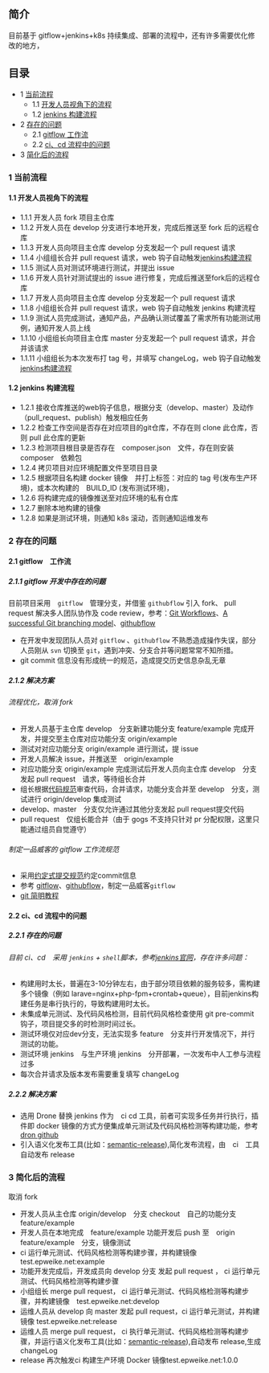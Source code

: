 ## 简介

目前基于 gitflow+jenkins+k8s 持续集成、部署的流程中，还有许多需要优化修改的地方，

## 目录
- 1 [当前流程](#1-当前流程)
    - 1.1 [开发人员视角下的流程](#11-开发人员视角下的流程)
    - 1.2 [jenkins 构建流程](#12-jenkins-构建流程)
- 2 [存在的问题](#2-存在的问题)
    - 2.1 [gitflow 工作流](#21-gitflow-工作流)
    - 2.2 [ci、cd 流程中的问题](#22-ci、cd-流程中的问题)
- 3 [简化后的流程](#3-简化后的流程)

### 1 当前流程
#### 1.1 开发人员视角下的流程
- 1.1.1 开发人员 fork 项目主仓库
- 1.1.2 开发人员在 develop 分支进行本地开发，完成后推送至 fork 后的远程仓库
- 1.1.3 开发人员向项目主仓库 develop 分支发起一个 pull request 请求
- 1.1.4 小组组长合并 pull request 请求，web 钩子自动触发[jenkins构建流程](#12-jenkins-构建流程)
- 1.1.5 测试人员对测试环境进行测试，并提出 issue
- 1.1.6 开发人员针对测试提出的 issue 进行修复，完成后推送至fork后的远程仓库
- 1.1.7 开发人员向项目主仓库 develop 分支发起一个 pull request 请求
- 1.1.8 小组组长合并 pull request 请求，web 钩子自动触发 jenkins 构建流程
- 1.1.9 测试人员完成测试，通知产品，产品确认测试覆盖了需求所有功能测试用例，通知开发人员上线
- 1.1.10 小组组长向项目主仓库 master 分支发起一个 pull request 请求，并合并该请求
- 1.1.11 小组组长为本次发布打 tag 号，并填写 changeLog，web 钩子自动触发[jenkins构建流程](#12-jenkins-构建流程)


#### 1.2 jenkins 构建流程
- 1.2.1 接收仓库推送的web钩子信息，根据分支（develop、master）及动作（pull_request、publish）触发相应任务
- 1.2.2 检查工作空间是否存在对应项目的git仓库，不存在则 clone 此仓库，否则 pull 此仓库的更新
- 1.2.3 检测项目根目录是否存在　composer.json　文件，存在则安装 composer　依赖包
- 1.2.4 拷贝项目对应环境配置文件至项目目录
- 1.2.5 根据项目名构建 docker 镜像　并打上标签：对应的 tag 号(发布生产环境)，或本次构建的　BUILD_ID (发布测试环境)，
- 1.2.6 将构建完成的镜像推送至对应环境的私有仓库
- 1.2.7 删除本地构建的镜像
- 1.2.8 如果是测试环境，则通知 k8s 滚动，否则通知运维发布

### 2 存在的问题
#### 2.1 gitflow　工作流
##### 2.1.1 gitflow 开发中存在的问题
目前项目采用　`gitflow`　管理分支，并借鉴 `githubflow` 引入 fork、 pull request 解决多人团队协作及 code review，参考：[Git Workflows](https://www.atlassian.com/git/tutorials/comparing-workflows)、[A successful Git branching model](https://nvie.com/posts/a-successful-git-branching-model/)、[githubflow](https://guides.github.com/introduction/flow/)
- 在开发中发现团队人员对 `gitflow` 、`githubflow` 不熟悉造成操作失误，部分人员刚从 `svn` 切换至 `git`，遇到冲突、分支合并等问题常常不知所措。
- git commit 信息没有形成统一的规范，造成提交历史信息杂乱无章

##### 2.1.2 解决方案

###### 流程优化，取消 fork
- 开发人员基于主仓库 develop　分支新建功能分支 feature/example 完成开发，并提交至主仓库对应功能分支 origin/example
- 测试对对应功能分支 origin/example 进行测试，提 issue
- 开发人员解决 issue，并推送至　origin/example
- 对应功能分支 origin/example 完成测试后开发人员向主仓库 develop　分支发起 pull request　请求，等待组长合并
- 组长根据[代码规范](http://git.epweike.net:3000/epwk/laravel_code_specification)审查代码，合并请求，功能分支合并至 develop　分支，测试进行 origin/develop 集成测试
- develop、master　分支仅允许通过其他分支发起 pull request提交代码
- pull request　仅组长能合并（由于 gogs 不支持只针对 pr 分配权限，这里只能通过组员自觉遵守）

###### 制定一品威客的 gitflow 工作流规范
- 采用[约定式提交规范](https://www.conventionalcommits.org/zh/v1.0.0-beta.3/)约定commit信息
- 参考 [gitflow](https://nvie.com/posts/a-successful-git-branching-model/)、[githubflow](https://guides.github.com/introduction/flow/)，制定一品威客`gitflow`
- [git 简明教程](http://rogerdudler.github.io/git-guide/index.zh.html)


#### 2.2 ci、cd 流程中的问题
##### 2.2.1 存在的问题
###### 目前 ci、cd　采用 `jenkins` + `shell`脚本，参考[jenkins官网](https://jenkins.io/zh/)，存在许多问题：
- 构建用时太长，普遍在3-10分钟左右，由于部分项目依赖的服务较多，需构建多个镜像（例如 larave=nginx+php-fpm+crontab+queue），目前jenkins构建任务是串行执行的，导致构建用时太长。
- 未集成单元测试、及代码风格检测，目前代码风格检查使用 git pre-commit 钩子，项目提交多的时检测时间过长。
- 测试环境仅对应dev分支，无法实现多 feature　分支并行开发情况下，并行测试的功能。
- 测试环境 jenkins　与生产环境 jenkins　分开部署，一次发布中人工参与流程过多
- 每次合并请求及版本发布需要重复填写 changeLog

##### 2.2.2 解决方案
- 选用 Drone 替换 jenkins 作为　ci cd 工具，前者可实现多任务并行执行，插件即 docker 镜像的方式方便集成单元测试及代码风格检测等构建功能，参考[dron github](https://github.com/drone/drone)
- 引入语义化发布工具(比如：[semantic-release](https://semantic-release.gitbook.io/semantic-release/)),简化发布流程，由　ci　工具自动发布 release

### 3 简化后的流程
取消 fork
- 开发人员从主仓库 origin/develop　分支 checkout　自己的功能分支 feature/example
- 开发人员在本地完成　feature/example 功能开发后 push 至　origin feature/example　分支，镜像测试
- ci 运行单元测试、代码风格检测等构建步骤，并构建镜像 test.epweike.net:example
- 功能开发完成后，开发成员向 develop 分支 发起 pull request ， ci 运行单元测试、代码风格检测等构建步骤
- 小组组长 merge pull request， ci 运行单元测试、代码风格检测等构建步骤，并构建镜像　test.epweike.net:develop
- 运维人员从 develop 向 master 发起 pull request，ci 运行单元测试，并构建镜像 test.epweike.net:release
- 运维人员 merge pull request， ci 执行单元测试、代码风格检测等构建步骤，并运行语义化发布工具(比如：[semantic-release](https://semantic-release.gitbook.io/semantic-release/)),自动发布 release,生成 changeLog
- release 再次触发ci 构建生产环境 Docker 镜像test.epweike.net:1.0.0